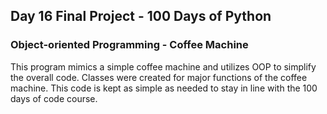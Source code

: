 ## Day 16 Final Project - 100 Days of Python

### Object-oriented Programming - Coffee Machine

This program mimics a simple coffee machine and utilizes OOP to simplify the overall code. Classes were created for major functions of the coffee machine. This code is kept as simple as needed to stay in line with the 100 days of code course.
